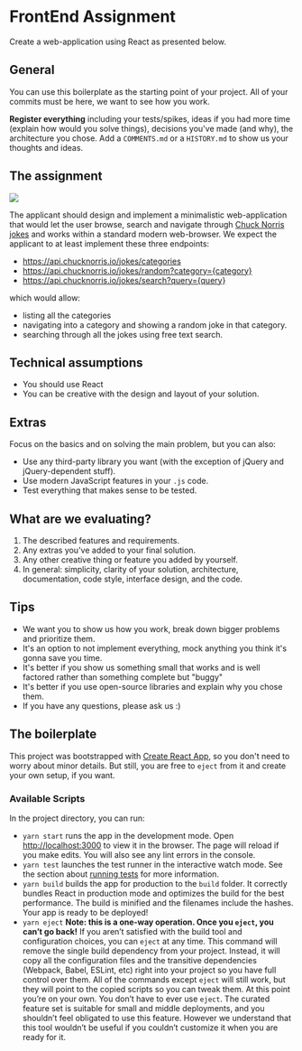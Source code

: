 # FrontEnd Assignment

Create a web-application using React as presented below.

## General

You can use this boilerplate as the starting point of your project. All of your commits must be here, we want to see how you work.

**Register everything** including your tests/spikes, ideas if you had more time (explain how would you solve things), decisions you've made (and why), the architecture you chose. Add a `COMMENTS.md` or a `HISTORY.md` to show us your thoughts and ideas.

## The assignment

![](https://api.chucknorris.io/img/chucknorris_logo_coloured_small.png)

The applicant should design and implement a minimalistic web-application that would let the user browse, search and navigate through [Chuck Norris jokes](https://api.chucknorris.io/) and works within a standard modern web-browser.
We expect the applicant to at least implement these three endpoints:

- https://api.chucknorris.io/jokes/categories
- https://api.chucknorris.io/jokes/random?category={category}
- https://api.chucknorris.io/jokes/search?query={query}

which would allow:

- listing all the categories
- navigating into a category and showing a random joke in that category.
- searching through all the jokes using free text search.

## Technical assumptions

- You should use React
- You can be creative with the design and layout of your solution.

## Extras

Focus on the basics and on solving the main problem, but you can also:

- Use any third-party library you want (with the exception of jQuery and jQuery-dependent stuff).
- Use modern JavaScript features in your `.js` code.
- Test everything that makes sense to be tested.

## What are we evaluating?

1. The described features and requirements.
2. Any extras you've added to your final solution.
3. Any other creative thing or feature you added by yourself.
4. In general: simplicity, clarity of your solution, architecture, documentation, code style, interface design, and the code.

## Tips

- We want you to show us how you work, break down bigger problems and prioritize them.
- It's an option to not implement everything, mock anything you think it's gonna save you time.
- It's better if you show us something small that works and is well factored rather than something complete but "buggy"
- It's better if you use open-source libraries and explain why you chose them.
- If you have any questions, please ask us :)

## The boilerplate

This project was bootstrapped with [Create React App](https://github.com/facebook/create-react-app), so you don't need to worry about minor details. But still, you are free to `eject` from it and create your own setup, if you want.

### Available Scripts

In the project directory, you can run:

- `yarn start` runs the app in the development mode. Open [http://localhost:3000](http://localhost:3000) to view it in the browser. The page will reload if you make edits. You will also see any lint errors in the console.
- `yarn test` launches the test runner in the interactive watch mode. See the section about [running tests](https://facebook.github.io/create-react-app/docs/running-tests) for more information.
- `yarn build` builds the app for production to the `build` folder. It correctly bundles React in production mode and optimizes the build for the best performance. The build is minified and the filenames include the hashes. Your app is ready to be deployed!
- `yarn eject` **Note: this is a one-way operation. Once you `eject`, you can’t go back!** If you aren’t satisfied with the build tool and configuration choices, you can `eject` at any time. This command will remove the single build dependency from your project. Instead, it will copy all the configuration files and the transitive dependencies (Webpack, Babel, ESLint, etc) right into your project so you have full control over them. All of the commands except `eject` will still work, but they will point to the copied scripts so you can tweak them. At this point you’re on your own. You don’t have to ever use `eject`. The curated feature set is suitable for small and middle deployments, and you shouldn’t feel obligated to use this feature. However we understand that this tool wouldn’t be useful if you couldn’t customize it when you are ready for it.
